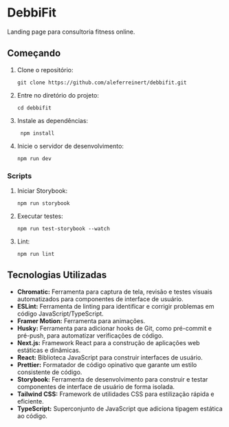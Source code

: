 # DebbiFit

Landing page para consultoria fitness online.

## Começando

1. Clone o repositório:
   ```
   git clone https://github.com/aleferreinert/debbifit.git
   ```
2. Entre no diretório do projeto:
   ```
   cd debbifit
   ```
3. Instale as dependências:
   ```
    npm install
   ```
4. Inicie o servidor de desenvolvimento:

   ```
   npm run dev
   ```

### Scripts

1.  Iniciar Storybook:

    ```
    npm run storybook
    ```

2.  Executar testes:

    ```
    npm run test-storybook --watch
    ```

3.  Lint:

    ```
    npm run lint
    ```

## Tecnologias Utilizadas

- **Chromatic:** Ferramenta para captura de tela, revisão e testes visuais automatizados para componentes de interface de usuário.
- **ESLint:** Ferramenta de linting para identificar e corrigir problemas em código JavaScript/TypeScript.
- **Framer Motion:** Ferramenta para animações.
- **Husky:** Ferramenta para adicionar hooks de Git, como pré-commit e pré-push, para automatizar verificações de código.
- **Next.js:** Framework React para a construção de aplicações web estáticas e dinâmicas.
- **React:** Biblioteca JavaScript para construir interfaces de usuário.
- **Prettier:** Formatador de código opinativo que garante um estilo consistente de código.
- **Storybook:** Ferramenta de desenvolvimento para construir e testar componentes de interface de usuário de forma isolada.
- **Tailwind CSS:** Framework de utilidades CSS para estilização rápida e eficiente.
- **TypeScript:** Superconjunto de JavaScript que adiciona tipagem estática ao código.
